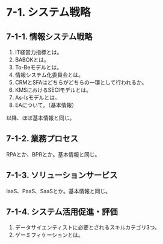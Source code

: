 # 7-1. システム戦略

## 7-1-1. 情報システム戦略

1. IT経営力指標とは。
2. BABOKとは。
3. To-Beモデルとは。
4. 情報システム化委員会とは。
5. CRMとSFAはどちらがどちらの一環として行われるか。
6. KMSにおけるSECIモデルとは。
7. As-Isモデルとは。
8. EAについて。（基本情報）

以降、ほぼ基本情報と同じ。

## 7-1-2. 業務プロセス

RPAとか、BPRとか。基本情報と同じ。

## 7-1-3. ソリューションサービス

IaaS、PaaS、SaaSとか。基本情報と同じ。

## 7-1-4. システム活用促進・評価

1. データサイエンティストに必要とされるスキルカテゴリ3つ。
2. ゲーミフィケーションとは。
